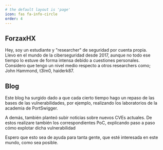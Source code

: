 ```yaml
---
# the default layout is 'page'
icon: fas fa-info-circle
order: 4
---
```


## ForzaxHX
Hey, soy un estudiante y "researcher" de seguridad por cuenta propia. Llevo en el mundo de la ciberseguridad desde 2017, aunque no todo ese tiempo lo estuve de forma intensa debido a cuestiones personales. Considero que tengo un nivel medio respecto a otros researchers como; John Hammond, t3lm0, haiderk87. 

## Blog
Este blog ha surgido dado a que cada cierto tiempo hago un repaso de las bases de las vulnerabilidades, por ejemplo, realizando los laboratorios de la academia de PortSwigger.

A demás, también planteó subir noticias sobre nuevos CVEs actuales. De estos realizare también los correspondientes PoC, explicando paso a paso cómo explotar dicha vulnerabilidad

Espero que esto sea de ayuda para tanta gente, que esté interesada en este mundo, como sea posible.

